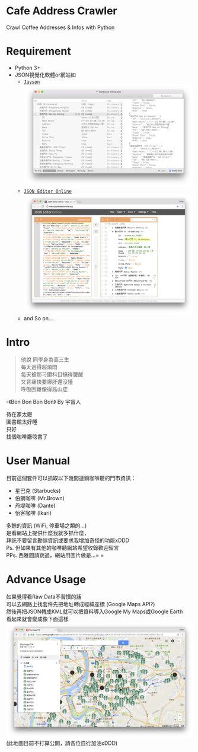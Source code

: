 # Cafe Address Crawler
Crawl Coffee Addresses &amp; Infos with Python

# Requirement
* Python 3+
* JSON視覺化軟體or網站如
	* [`Jayson`](http://christian-kienle.de/apps/jayson/)
![Jayson Demo](https://raw.githubusercontent.com/tomy0000000/Cafe-Address-Crawler/master/Media/Jayson%20Demo.png)
	* [`JSON Editor Online`](http://www.jsoneditoronline.org/)
![Online Editor Demo](https://raw.githubusercontent.com/tomy0000000/Cafe-Address-Crawler/master/Media/Online%20Editor%20Demo.png)
	* and So on...

# Intro
>他說 同學身為高三生  
>每天過得超煩悶  
>每天被那刁鑽科目搞得腰酸  
>又背痛快要爆肝還沒懂  
>呼吸困難像得高山症

\-《Bon Bon Bon Bon》 By 宇宙人

待在家太廢  
圖書館太好睡  
只好  
找個咖啡廳唸書了  

# User Manual
目前這個套件可以抓取以下幾間連鎖咖啡聽的門市資訊：

* 星巴克 (Starbucks)
* 伯朗咖啡 (Mr.Brown)
* 丹堤咖啡 (Dante)
* 怡客咖啡 (Ikari)

多餘的資訊 (WiFi, 停車場之類的...)  
是看網站上提供什麼我就多抓什麼，  
拜託不要留言勘誤資訊或要求我增加奇怪的功能xDDD  
Ps. 但如果有其他的咖啡聽網站希望收錄歡迎留言  
PPs. 西雅圖請跳過，網站用圖片做是...= =

# Advance Usage
如果覺得看Raw Data不習慣的話  
可以去網路上找套件先把地址轉成經緯座標 (Google Maps API?)  
然後再把JSON轉成KML就可以把資料導入Google My Maps或Google Earth  
看起來就會變成像下面這樣
![Maps Demo](https://raw.githubusercontent.com/tomy0000000/Cafe-Address-Crawler/master/Media/Maps%20Demo.png)
(此地圖目前不打算公開，請各位自行加油xDDD)